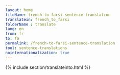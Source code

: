 ```yaml
---
layout: home
fileName: french-to-farsi-sentence-translation
translatein: french_to_farsi
folderName : translate
lang: en
from: fr
to: fa
permalink: /french-to-farsi-sentence-translation
tool: sentence-translations
nointernationalization: true
---
```

{% include section/translateinto.html %}
